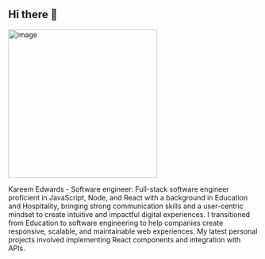 ## Hi there 👋
  <img width="300" height="300" alt="image" src="https://github.com/user-attachments/assets/4d5e42c2-689c-4d1e-9c2b-452baca38cd8" />


Kareem Edwards - Software engineer:
Full-stack software engineer proficient in JavaScript, Node, and React with a background in Education and Hospitality, bringing strong communication skills and a user-centric mindset to create intuitive and impactful digital experiences. I transitioned from Education to software engineering to help companies create responsive, scalable, and maintainable web experiences. My latest personal projects  involved implementing React components and integration with APIs.



